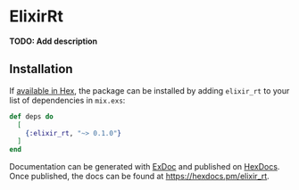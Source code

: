 # ElixirRt

**TODO: Add description**

## Installation

If [available in Hex](https://hex.pm/docs/publish), the package can be installed
by adding `elixir_rt` to your list of dependencies in `mix.exs`:

```elixir
def deps do
  [
    {:elixir_rt, "~> 0.1.0"}
  ]
end
```

Documentation can be generated with [ExDoc](https://github.com/elixir-lang/ex_doc)
and published on [HexDocs](https://hexdocs.pm). Once published, the docs can
be found at <https://hexdocs.pm/elixir_rt>.


